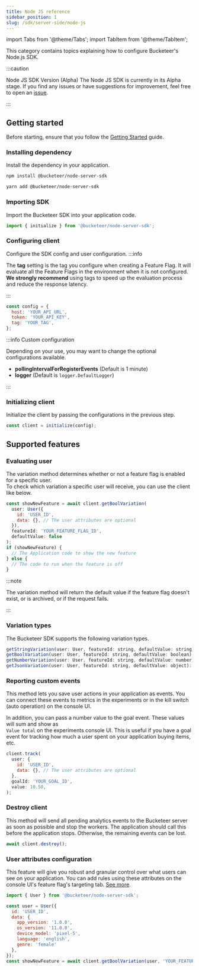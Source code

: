 ```yaml
---
title: Node JS reference
sidebar_position: 1
slug: /sdk/server-side/node-js
---
```


import Tabs from '@theme/Tabs';
import TabItem from '@theme/TabItem';

This category contains topics explaining how to configure Bucketeer's Node.js SDK.

:::caution

Node JS SDK Version (Alpha) The Node JS SDK is currently in its Alpha stage.
If you find any issues or have suggestions for improvement, feel free to open an [issue](https://github.com/bucketeer-io/node-server-sdk/issues).

:::

## Getting started

Before starting, ensure that you follow the [Getting Started](/getting-started) guide.

### Installing dependency

Install the dependency in your application.

<Tabs>
<TabItem value="npm" label="npm">

```sh showLineNumbers
npm install @bucketeer/node-server-sdk
```

</TabItem>
<TabItem value="yarn" label="Yarn">

```sh showLineNumbers
yarn add @bucketeer/node-server-sdk
```

</TabItem>
</Tabs>

### Importing SDK

Import the Bucketeer SDK into your application code.

<Tabs>
<TabItem value="js" label="JavaScript">

```js showLineNumbers
import { initialize } from '@bucketeer/node-server-sdk';
```

</TabItem>
</Tabs>

### Configuring client

Configure the SDK config and user configuration.
:::info

The **tag** setting is the tag you configure when creating a Feature Flag. It will evaluate all the Feature Flags in the environment when it is not configured.<br />
**We strongly recommend** using tags to speed up the evaluation process and reduce the response latency.

:::
<Tabs>
<TabItem value="js" label="JavaScript">

```js showLineNumbers
const config = {
  host: 'YOUR_API_URL',
  token: 'YOUR_API_KEY',
  tag: 'YOUR_TAG',
};
```

</TabItem>
</Tabs>

:::info Custom configuration

Depending on your use, you may want to change the optional configurations available.

- **pollingIntervalForRegisterEvents** (Default is 1 minute)
- **logger** (Default is `logger.DefaultLogger`)

:::

### Initializing client

Initialize the client by passing the configurations in the previous step.

<Tabs>
<TabItem value="js" label="JavaScript">

```js showLineNumbers
const client = initialize(config);
```

</TabItem>
</Tabs>

## Supported features

### Evaluating user

The variation method determines whether or not a feature flag is enabled for a specific user.<br />
To check which variation a specific user will receive, you can use the client like below.

<Tabs>
<TabItem value="js" label="JavaScript">

```js showLineNumbers
const showNewFeature = await client.getBoolVariation(
  user: User({
    id: 'USER_ID',
    data: {}, // The user attributes are optional
  }),
  featureId: 'YOUR_FEATURE_FLAG_ID',
  defaultValue: false
);
if (showNewFeature) {
  // The Application code to show the new feature
} else {
  // The code to run when the feature is off
}
```

</TabItem>
</Tabs>

:::note

The variation method will return the default value if the feature flag doesn't exist, or is archived, or if the request fails.

:::

### Variation types

The Bucketeer SDK supports the following variation types.

<Tabs>
<TabItem value="js" label="JavaScript">

```js showLineNumbers
getStringVariation(user: User, featureId: string, defaultValue: string): Promise<string>;
getBoolVariation(user: User, featureId: string, defaultValue: boolean): Promise<boolean>;
getNumberVariation(user: User, featureId: string, defaultValue: number): Promise<number>;
getJsonVariation(user: User, featureId: string, defaultValue: object): Promise<object>;
```

</TabItem>
</Tabs>

### Reporting custom events

This method lets you save user actions in your application as events. You can connect these events to metrics in the experiments or in the kill switch (auto operation) on the console UI.

In addition, you can pass a number value to the goal event. These values will sum and show as <br />`Value total` on the experiments console UI. This is useful if you have a goal event for tracking how much a user spent on your application buying items, etc.

<Tabs>
<TabItem value="js" label="JavaScript">

```js showLineNumbers
client.track(
  user: {
    id: 'USER_ID', 
    data: {}, // The user attributes are optional
  },
  goalId: 'YOUR_GOAL_ID', 
  value: 10.50,
);
```

</TabItem>
</Tabs>

### Destroy client

This method will send all pending analytics events to the Bucketeer server as soon as possible and stop the workers. The application should call this before the application stops. Otherwise, the remaining events can be lost.

<Tabs>
<TabItem value="js" label="JavaScript">

```js showLineNumbers
await client.destroy();
```

</TabItem>
</Tabs>

### User attributes configuration

This feature will give you robust and granular control over what users can see on your application. You can add rules using these attributes on the console UI's feature flag's targeting tab. [See more](/feature-flags/creating-feature-flags/targeting#user-attributes).

<Tabs>
<TabItem value="js" label="JavaScript">

```js showLineNumbers
import { User } from '@bucketeer/node-server-sdk';

const user = User({
  id: 'USER_ID',
  data: {
    app_version: '1.0.0',
    os_version: '11.0.0',
    device_model: 'pixel-5',
    language: 'english',
    genre: 'female'
  },
});
const showNewFeature = await client.getBoolVariation(user, 'YOUR_FEATURE_FLAG_ID', false);
```

</TabItem>
</Tabs>
